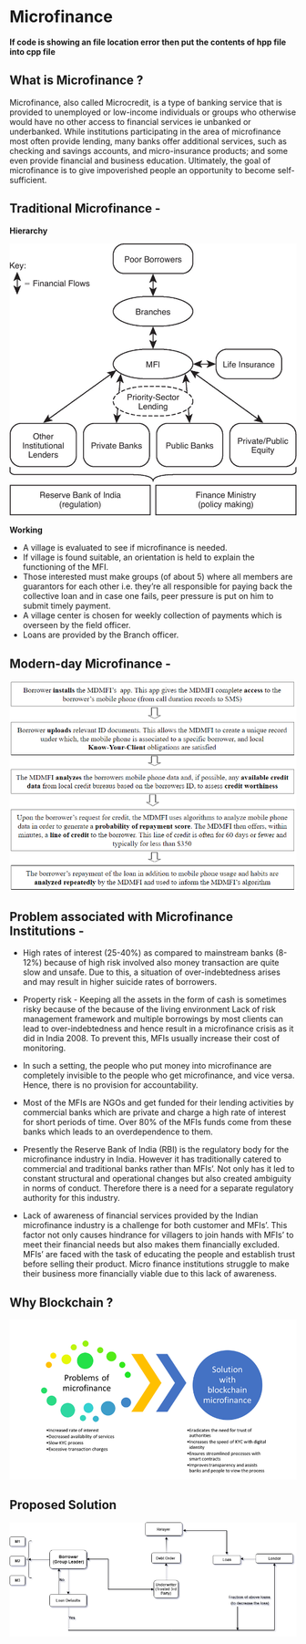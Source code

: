 # Microfinance #

**If code is showing an file location error then put the contents of
hpp file into cpp file**

## What is Microfinance ? ##

Microfinance, also called Microcredit​, is a type of banking service that is provided to unemployed or low-income individuals or groups who otherwise would have no other access to financial services ie unbanked or underbanked. While institutions participating in the area of microfinance most often provide lending, many banks offer additional services, such as checking and savings accounts, and micro-insurance products; and some even provide financial and business education. Ultimately, the goal of microfinance is to give impoverished people an opportunity to become self-sufficient.

## Traditional Microfinance - ##

**Hierarchy**

![](images/traditional_microfinance.jpg)

 **Working**

* A village is evaluated to see if microfinance is needed.
* If village is found suitable, an orientation is held to explain the functioning of the MFI.
* Those interested must make groups (of about 5) where all members are guarantors for each other i.e. they’re all responsible for paying back the collective loan and in case one fails, peer pressure is put on him to submit timely payment.
* A village center is chosen for weekly collection of payments which is overseen by the field officer.
* Loans are provided by the Branch officer.


## Modern-day Microfinance - ##

![](images/modernday_microfinance.PNG)
 
## Problem associated with Microfinance Institutions - ##

* High rates of interest (25-40%) as compared to mainstream banks (8-12%) because of high risk involved also money transaction are quite slow and unsafe. Due to this, a situation of over-indebtedness arises and may result in higher suicide rates of borrowers.

* Property risk - Keeping all the assets in the form of cash is sometimes risky because of the because of the living environment 
Lack of risk management framework and multiple borrowings by most clients can lead to over-indebtedness and hence result in a microfinance crisis as it did in India 2008. To prevent this, MFIs usually increase their cost of monitoring.

* In such a setting, the people who put money into microfinance are completely invisible to the people who get microfinance, and vice versa. Hence, there is no provision for accountability. 

* Most of the MFIs are NGOs and get funded for their lending activities by commercial banks which are private and charge a high rate of interest for short periods of time. Over 80% of the MFIs funds come from these banks which leads to an overdependence to them.

* Presently the Reserve Bank of India (RBI) is the regulatory body for the microfinance industry in India. However it has traditionally catered to commercial and traditional banks rather than MFIs’. Not only has it led to constant structural and operational changes but also created ambiguity in norms of conduct. Therefore there is a need for a separate regulatory authority for this industry. 

* Lack of awareness of financial services provided by the Indian microfinance industry is a challenge for both customer and MFIs’. This factor not only causes hindrance for villagers to join hands with MFIs’ to meet their financial needs but also makes them financially excluded. MFIs’ are faced with the task of educating the people and establish trust before selling their product. Micro finance institutions struggle to make their business more financially viable due to this lack of awareness.


## Why Blockchain ? ##

![](images/microfinance1.png)

## Proposed Solution ##

![](images/microfinance.png)

